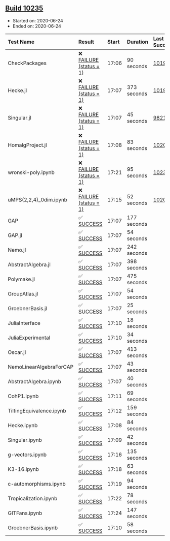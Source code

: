 ## [Build 10235](https://oscarci.mathematik.uni-kl.de/job/oscar/10235/)

* Started on: 2020-06-24
* Ended on: 2020-06-24

| Test Name    | Result | Start | Duration | Last Success | First Failure |
|:-------------|:-------|:------|:---------|:-------------|:--------------|
| CheckPackages | ❌ [FAILURE (status = 1)](https://oscarci.mathematik.uni-kl.de/job/oscar/10235/artifact/logs/build-10235/CheckPackages.log) | 17:06 | 90 seconds | [10197](https://oscarci.mathematik.uni-kl.de/job/oscar/10197/) | [10198](https://oscarci.mathematik.uni-kl.de/job/oscar/10198/) |
| Hecke.jl | ❌ [FAILURE (status = 1)](https://oscarci.mathematik.uni-kl.de/job/oscar/10235/artifact/logs/build-10235/Hecke.jl.log) | 17:07 | 373 seconds | [10197](https://oscarci.mathematik.uni-kl.de/job/oscar/10197/) | [10198](https://oscarci.mathematik.uni-kl.de/job/oscar/10198/) |
| Singular.jl | ❌ [FAILURE (status = 1)](https://oscarci.mathematik.uni-kl.de/job/oscar/10235/artifact/logs/build-10235/Singular.jl.log) | 17:07 | 45 seconds | [9821](https://oscarci.mathematik.uni-kl.de/job/oscar/9821/) | [9822](https://oscarci.mathematik.uni-kl.de/job/oscar/9822/) |
| HomalgProject.jl | ❌ [FAILURE (status = 1)](https://oscarci.mathematik.uni-kl.de/job/oscar/10235/artifact/logs/build-10235/HomalgProject.jl.log) | 17:08 | 83 seconds | [10209](https://oscarci.mathematik.uni-kl.de/job/oscar/10209/) | [10210](https://oscarci.mathematik.uni-kl.de/job/oscar/10210/) |
| wronski-poly.ipynb | ❌ [FAILURE (status = 1)](https://oscarci.mathematik.uni-kl.de/job/oscar/10235/artifact/logs/build-10235/wronski-poly.ipynb.log) | 17:21 | 95 seconds | [10232](https://oscarci.mathematik.uni-kl.de/job/oscar/10232/) | [10233](https://oscarci.mathematik.uni-kl.de/job/oscar/10233/) |
| uMPS(2,2,4)_0dim.ipynb | ❌ [FAILURE (status = 1)](https://oscarci.mathematik.uni-kl.de/job/oscar/10235/artifact/logs/build-10235/uMPS-2-2-4-_0dim.ipynb.log) | 17:15 | 52 seconds | [10209](https://oscarci.mathematik.uni-kl.de/job/oscar/10209/) | [10210](https://oscarci.mathematik.uni-kl.de/job/oscar/10210/) |
| GAP | ✅ [SUCCESS](https://oscarci.mathematik.uni-kl.de/job/oscar/10235/artifact/logs/build-10235/GAP.log) | 17:07 | 177 seconds |  |  |
| GAP.jl | ✅ [SUCCESS](https://oscarci.mathematik.uni-kl.de/job/oscar/10235/artifact/logs/build-10235/GAP.jl.log) | 17:07 | 54 seconds |  |  |
| Nemo.jl | ✅ [SUCCESS](https://oscarci.mathematik.uni-kl.de/job/oscar/10235/artifact/logs/build-10235/Nemo.jl.log) | 17:07 | 242 seconds |  |  |
| AbstractAlgebra.jl | ✅ [SUCCESS](https://oscarci.mathematik.uni-kl.de/job/oscar/10235/artifact/logs/build-10235/AbstractAlgebra.jl.log) | 17:07 | 398 seconds |  |  |
| Polymake.jl | ✅ [SUCCESS](https://oscarci.mathematik.uni-kl.de/job/oscar/10235/artifact/logs/build-10235/Polymake.jl.log) | 17:07 | 475 seconds |  |  |
| GroupAtlas.jl | ✅ [SUCCESS](https://oscarci.mathematik.uni-kl.de/job/oscar/10235/artifact/logs/build-10235/GroupAtlas.jl.log) | 17:07 | 54 seconds |  |  |
| GroebnerBasis.jl | ✅ [SUCCESS](https://oscarci.mathematik.uni-kl.de/job/oscar/10235/artifact/logs/build-10235/GroebnerBasis.jl.log) | 17:07 | 25 seconds |  |  |
| JuliaInterface | ✅ [SUCCESS](https://oscarci.mathematik.uni-kl.de/job/oscar/10235/artifact/logs/build-10235/JuliaInterface.log) | 17:10 | 18 seconds |  |  |
| JuliaExperimental | ✅ [SUCCESS](https://oscarci.mathematik.uni-kl.de/job/oscar/10235/artifact/logs/build-10235/JuliaExperimental.log) | 17:10 | 34 seconds |  |  |
| Oscar.jl | ✅ [SUCCESS](https://oscarci.mathematik.uni-kl.de/job/oscar/10235/artifact/logs/build-10235/Oscar.jl.log) | 17:07 | 413 seconds |  |  |
| NemoLinearAlgebraForCAP | ✅ [SUCCESS](https://oscarci.mathematik.uni-kl.de/job/oscar/10235/artifact/logs/build-10235/NemoLinearAlgebraForCAP.log) | 17:07 | 43 seconds |  |  |
| AbstractAlgebra.ipynb | ✅ [SUCCESS](https://oscarci.mathematik.uni-kl.de/job/oscar/10235/artifact/logs/build-10235/AbstractAlgebra.ipynb.log) | 17:07 | 40 seconds |  |  |
| CohP1.ipynb | ✅ [SUCCESS](https://oscarci.mathematik.uni-kl.de/job/oscar/10235/artifact/logs/build-10235/CohP1.ipynb.log) | 17:11 | 69 seconds |  |  |
| TiltingEquivalence.ipynb | ✅ [SUCCESS](https://oscarci.mathematik.uni-kl.de/job/oscar/10235/artifact/logs/build-10235/TiltingEquivalence.ipynb.log) | 17:12 | 159 seconds |  |  |
| Hecke.ipynb | ✅ [SUCCESS](https://oscarci.mathematik.uni-kl.de/job/oscar/10235/artifact/logs/build-10235/Hecke.ipynb.log) | 17:08 | 84 seconds |  |  |
| Singular.ipynb | ✅ [SUCCESS](https://oscarci.mathematik.uni-kl.de/job/oscar/10235/artifact/logs/build-10235/Singular.ipynb.log) | 17:09 | 42 seconds |  |  |
| g-vectors.ipynb | ✅ [SUCCESS](https://oscarci.mathematik.uni-kl.de/job/oscar/10235/artifact/logs/build-10235/g-vectors.ipynb.log) | 17:16 | 135 seconds |  |  |
| K3-16.ipynb | ✅ [SUCCESS](https://oscarci.mathematik.uni-kl.de/job/oscar/10235/artifact/logs/build-10235/K3-16.ipynb.log) | 17:18 | 63 seconds |  |  |
| c-automorphisms.ipynb | ✅ [SUCCESS](https://oscarci.mathematik.uni-kl.de/job/oscar/10235/artifact/logs/build-10235/c-automorphisms.ipynb.log) | 17:19 | 94 seconds |  |  |
| Tropicalization.ipynb | ✅ [SUCCESS](https://oscarci.mathematik.uni-kl.de/job/oscar/10235/artifact/logs/build-10235/Tropicalization.ipynb.log) | 17:22 | 78 seconds |  |  |
| GITFans.ipynb | ✅ [SUCCESS](https://oscarci.mathematik.uni-kl.de/job/oscar/10235/artifact/logs/build-10235/GITFans.ipynb.log) | 17:24 | 147 seconds |  |  |
| GroebnerBasis.ipynb | ✅ [SUCCESS](https://oscarci.mathematik.uni-kl.de/job/oscar/10235/artifact/logs/build-10235/GroebnerBasis.ipynb.log) | 17:10 | 58 seconds |  |  |
